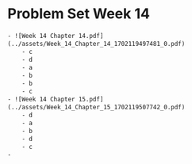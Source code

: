 # Problem Set Week 14
	- ![Week 14 Chapter 14.pdf](../assets/Week_14_Chapter_14_1702119497481_0.pdf)
		- c
		- d
		- a
		- b
		- b
		- c
	- ![Week 14 Chapter 15.pdf](../assets/Week_14_Chapter_15_1702119507742_0.pdf)
		- d
		- a
		- b
		- d
		- c
	-